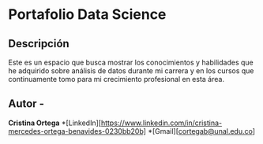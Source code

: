 # Portafolio Data Science
## Descripción
Este es un espacio que busca mostrar los conocimientos y habilidades que he adquirido sobre análisis de datos durante mi carrera y en los cursos que continuamente tomo para mi crecimiento profesional en esta área.

## Autor -
**Cristina Ortega**
*[LinkedIn][https://www.linkedin.com/in/cristina-mercedes-ortega-benavides-0230bb20b]
*[Gmail][cortegab@unal.edu.co]


